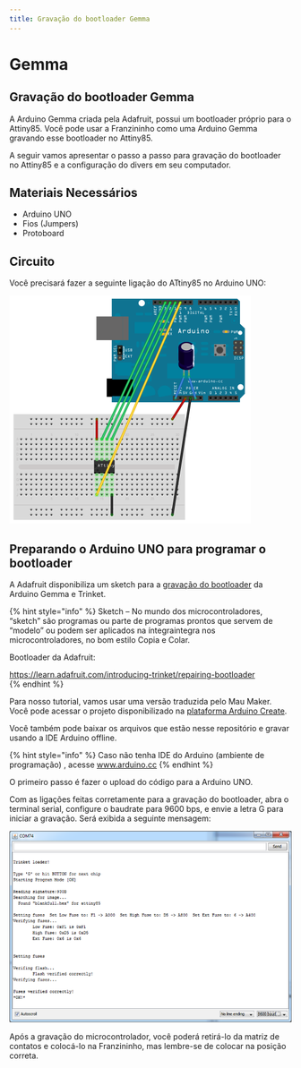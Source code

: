 ```yaml
---
title: Gravação do bootloader Gemma
---
```


# Gemma

## Gravação do bootloader Gemma

A Arduino Gemma criada pela Adafruit, possui um bootloader próprio para o Attiny85. Você pode usar a Franzininho como uma Arduino Gemma gravando esse bootloader no Attiny85.

A seguir vamos apresentar o passo a passo para gravação do bootloader no Attiny85 e a configuração do divers em seu computador.

## Materiais Necessários

* Arduino UNO
* Fios \(Jumpers\)
* Protoboard

## Circuito

Você precisará fazer a seguinte ligação do ATtiny85 no Arduino UNO:

![](../../.gitbook/assets/bootloarder-gemma-01.png)

## Preparando o Arduino UNO para programar o bootloader

A Adafruit disponibiliza um sketch para a [gravação do bootloader](https://learn.adafruit.com/introducing-trinket/repairing-bootloader) da Arduino Gemma e Trinket.

{% hint style="info" %}
Sketch – No mundo dos microcontroladores, “sketch” são programas ou parte de programas prontos que servem de “modelo” ou podem ser aplicados na íntegraintegra nos microcontroladores, no bom estilo Copia e Colar.

Bootloader da Adafruit:

https://learn.adafruit.com/introducing-trinket/repairing-bootloader  
{% endhint %}

Para nosso tutorial, vamos usar uma versão traduzida pelo Mau Maker. Você pode acessar o projeto disponibilizado na [plataforma Arduino Create](https://create.arduino.cc/editor/maujabur/397f14ad-1fc1-49a5-b9a8-2143fda15b35/preview).

Você também pode baixar os arquivos que estão nesse repositório e gravar usando a IDE Arduino offline.

{% hint style="info" %}
Caso não tenha IDE do Arduino \(ambiente de programação\) , acesse www.arduino.cc
{% endhint %}

O primeiro passo é fazer o upload do código para a Arduino UNO.

Com as ligações feitas corretamente para a gravação do bootloader, abra o terminal serial, configure o baudrate para 9600 bps, e envie a letra G para iniciar a gravação. Será exibida a seguinte mensagem:

![](../../.gitbook/assets/bootloarder-gemma-02.png)

Após a gravação do microcontrolador, você poderá retirá-lo da matriz de contatos e colocá-lo na Franzininho, mas lembre-se de colocar na posição correta.

